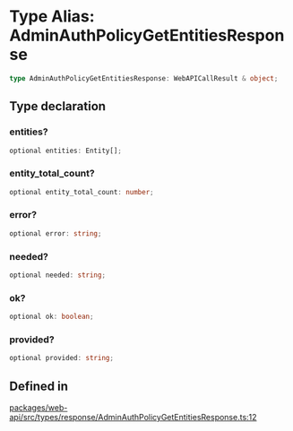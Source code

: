 # Type Alias: AdminAuthPolicyGetEntitiesResponse

```ts
type AdminAuthPolicyGetEntitiesResponse: WebAPICallResult & object;
```

## Type declaration

### entities?

```ts
optional entities: Entity[];
```

### entity\_total\_count?

```ts
optional entity_total_count: number;
```

### error?

```ts
optional error: string;
```

### needed?

```ts
optional needed: string;
```

### ok?

```ts
optional ok: boolean;
```

### provided?

```ts
optional provided: string;
```

## Defined in

[packages/web-api/src/types/response/AdminAuthPolicyGetEntitiesResponse.ts:12](https://github.com/slackapi/node-slack-sdk/blob/main/packages/web-api/src/types/response/AdminAuthPolicyGetEntitiesResponse.ts#L12)
